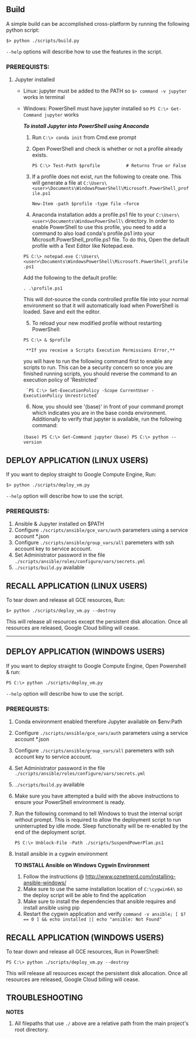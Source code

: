 ## Build
A simple build can be accomplished cross-platform by running the following python script:

`$> python ./scripts/build.py`

`--help` options will describe how to use the features in the script.

### PREREQUISTS:

1. Jupyter installed
    - Linux: jupyter must be added to the PATH so `$> command -v jupyter` works in terminal
    - Windows: PowerShell must have jupyter installed so `PS C:\> Get-Command jupyter` works

        ***To install Jupyter into PowerShell using Anaconda***
        1. Run `C:\> conda init` from Cmd.exe prompt

        2. Open PowerShell and check is whether or not a profile already exists.

            `PS C:\> Test-Path $profile          # Returns True or False`

        3. If a profile does not exist, run the following to create one.  This will generate a file at `C:\Users\<user>\Documents\WindowsPowerShell\Microsoft.PowerShell_profile.ps1`

            `New-Item -path $profile -type file –force`

        4. Anaconda installation adds a profile.ps1 file to your `C:\Users\<user>\Documents\WindowsPowerShell\` directory.  In order to enable PowerShell to use this profile, you need to add a command to also load conda's profile.ps1 into your Microsoft.PowerShell_profile.ps1 file.  To do this, Open the default profile with a Text Editor like Notepad.exe.

        `PS C:\> notepad.exe C:\Users\<user>\Documents\WindowsPowerShell\Microsoft.PowerShell_profile.ps1`

        Add the following to the default profile:

        `. .\profile.ps1`

        This will dot-source the conda controlled profile file into your normal environment so that it will automatically load when PowerShell is loaded.  Save and exit the editor.

        5. To reload your new modified profile without restarting PowerShell:

        `PS C:\> & $profile`

           **If you receive a Scripts Execution Permissions Error,**
       you will have to run the following command first to enable any scripts to run.  This can be a security concern so once you are finished running scripts, you should reverse the command to an execution policy of 'Restricted'

           `PS C:\> Set-ExecutionPolicy -Scope CurrentUser -ExecutionPolicy Unrestricted`

        6. Now, you should see '(base)' in front of your command prompt which indicates you are in the base conda environment.  Additionally to verify that jupyter is available, run the following command:

        `(base) PS C:\> Get-Command jupyter`
        `(base) PS C:\> python --version`



## DEPLOY APPLICATION (LINUX USERS)

If you want to deploy straight to Google Compute Engine, Run:

`$> python ./scripts/deploy_vm.py`

`--help` option will describe how to use the script.

### PREREQUISTS:

1. Ansible & Jupyter installed on $PATH
2. Configure `./scripts/ansible/gce_vars/auth` parameters using a service account *.json
3. Configure `./scripts/ansible/group_vars/all` paremeters with ssh account key to service account.
4. Set Administrator password in the file `./scripts/ansible/roles/configure/vars/secrets.yml`
5. `./scripts/build.py` available

## RECALL APPLICATION (LINUX USERS)
To tear down and release all GCE resources, Run:

`$> python ./scripts/deploy_vm.py --destroy`

This will release all resources except the persistent disk allocation.  Once all resources are released, Google Cloud billing will cease. 

----

## DEPLOY APPLICATION (WINDOWS USERS)

If you want to deploy straight to Google Compute Engine, Open Powershell & run:

`PS C:\> python ./scripts/deploy_vm.py`

`--help` option will describe how to use the script.

### PREREQUISTS:

1. Conda environment enabled therefore Jupyter available on $env:Path
2. Configure `./scripts/ansible/gce_vars/auth` parameters using a service account *.json
3. Configure `./scripts/ansible/group_vars/all` paremeters with ssh account key to service account.
4. Set Administrator password in the file `./scripts/ansible/roles/configure/vars/secrets.yml`
5. `./scripts/build.py` available
6. Make sure you have attempted a build with the above instructions to ensure your PowerShell environment is ready.
7. Run the following command to tell Windows to trust the internal script without prompt.  This is required to allow the deployment script to run uninterrupted by idle mode.  Sleep functionalty will be re-enabled by the end of the deployment script.

    `PS C:\> Unblock-File -Path ./scripts/SuspendPowerPlan.ps1`

8. Install ansible in a cygwin environment

    **TO INSTALL Ansible on Windows Cygwin Environment**

    1. Follow the instructions @ http://www.oznetnerd.com/installing-ansible-windows/
    2. Make sure to use the same installation location of `C:\cygwin64\` so the deploy script will be able to find the application
    2. Make sure to install the dependencies that ansible requires and install ansible using pip
    3. Restart the cygwin application and verify `command -v ansible; [ $? == 0 ] && echo installed || echo "ansible: Not Found"`

## RECALL APPLICATION (WINDOWS USERS)
To tear down and release all GCE resources, Run in PowerShell:

`PS C:\> python ./scripts/deploy_vm.py --destroy`

This will release all resources except the persistent disk allocation.  Once all resources are released, Google Cloud billing will cease. 


## TROUBLESHOOTING

**NOTES**
1. All filepaths that use `./` above are a relative path from the main project's root directory.

